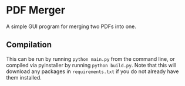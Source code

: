 # PDF Merger
A simple GUI program for merging two PDFs into one.


## Compilation
This can be run by running ````python main.py```` from the command line, or compiled via pyinstaller by running ````python build.py````. Note that this will download any packages in ````requirements.txt```` if you do not already have them installed.
